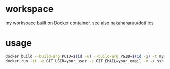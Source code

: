 # workspace
my workspace built on Docker container. see also nakahararuu/dotfiles

# usage 
```bash
docker build --build-arg PUID=$(id -u) --build-arg PGID=$(id -g) -t my-workspace  .
docker run -it -e GIT_USER=your_user -e GIT_EMAIL=your_email -v ~/.ssh:/home/docker-user/.ssh -v $(pwd):/workspace my-workspace
```
